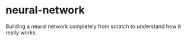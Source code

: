 # neural-network
Building a neural network completely from scratch to understand how it really works.
